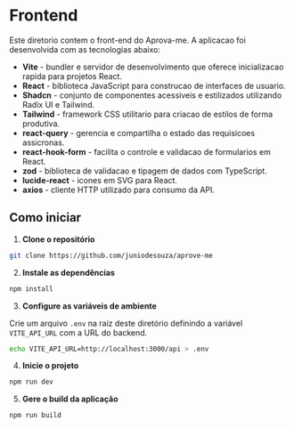 # Frontend

Este diretorio contem o front-end do Aprova-me. A aplicacao foi desenvolvida com as tecnologias abaixo:

- **Vite** - bundler e servidor de desenvolvimento que oferece inicializacao rapida para projetos React.
- **React** - biblioteca JavaScript para construcao de interfaces de usuario.
- **Shadcn** - conjunto de componentes acessiveis e estilizados utilizando Radix UI e Tailwind.
- **Tailwind** - framework CSS utilitario para criacao de estilos de forma produtiva.
- **react-query** - gerencia e compartilha o estado das requisicoes assicronas.
- **react-hook-form** - facilita o controle e validacao de formularios em React.
- **zod** - biblioteca de validacao e tipagem de dados com TypeScript.
- **lucide-react** - icones em SVG para React.
- **axios** - cliente HTTP utilizado para consumo da API.

## Como iniciar

1. **Clone o repositório**

```bash
git clone https://github.com/juniodesouza/aprove-me
```

2. **Instale as dependências**

```bash
npm install
```

3. **Configure as variáveis de ambiente**

Crie um arquivo `.env` na raiz deste diretório definindo a variável `VITE_API_URL` com a URL do backend.

```bash
echo VITE_API_URL=http://localhost:3000/api > .env
```

4. **Inicie o projeto**

```bash
npm run dev
```

5. **Gere o build da aplicação**

```bash
npm run build
```


